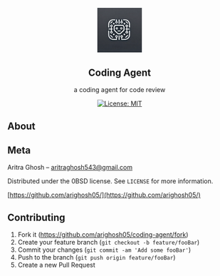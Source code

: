 <p align="center">
  <img src="./img/agent_logo.png" alt="logo" width="100">
</p>


<div align="center">

  <b>Coding Agent</b>
----------------------
a coding agent for code review

</div>

<p align="center">
  <a href="https://opensource.org/license/mit">
    <img src="https://img.shields.io/badge/License-MIT-yellow.svg" alt="License: MIT">
  </a>
</p>

## About

## Meta

Aritra Ghosh – aritraghosh543@gmail.com

Distributed under the 0BSD license. See `LICENSE` for more information.

[https://github.com/arighosh05/](https://github.com/arighosh05/)

## Contributing

1. Fork it (<https://github.com/arighosh05/coding-agent/fork>)
2. Create your feature branch (`git checkout -b feature/fooBar`)
3. Commit your changes (`git commit -am 'Add some fooBar'`)
4. Push to the branch (`git push origin feature/fooBar`)
5. Create a new Pull Request
